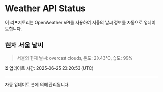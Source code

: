 
# Weather API Status

이 리포지토리는 OpenWeather API를 사용하여 서울의 날씨 정보를 자동으로 업데이트합니다.

## 현재 서울 날씨
> 서울의 현재 날씨: overcast clouds, 온도: 20.43°C, 습도: 99%

⏳ 업데이트 시간: 2025-06-25 20:20:53 (UTC)

---
자동 업데이트 봇에 의해 관리됩니다.
